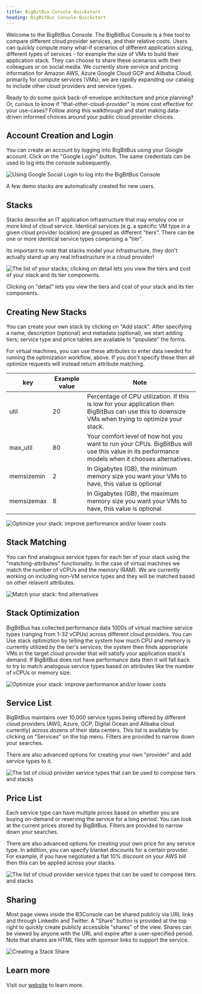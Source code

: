 ```yaml
---
title: BigBitBus Console Quickstart
heading: BigBitBus Console Quickstart
---
```


Welcome to the BigBitBus Console. The BigBitBus Console is a free tool to compare different cloud provider services, and their relative costs. Users can quickly compute many what-if scenarios of different application sizing, different types of services - for example the size of VMs to build their application stack. They can choose to share these scenarios with their colleagues or on social media. We currently store service and pricing information for Amazon AWS, Azure Google Cloud GCP and Alibaba Cloud, primarily for compute services (VMs); we are rapidly expanding our catalog to include other cloud providers and service types.

Ready to do some quick back-of-envelope architecture and price planning? Or, curious to know if "that-other-cloud-provider" is more cost effective for your use-cases? Follow along this walkthrough and start making data-driven informed choices around your public cloud provider choices.


## Account Creation and Login
<a name="login"></a>

You can create an account by logging into BigBitBus using your Google account. Click on the "Google Login" button. The same credentials can be used to log into the console subsequently.

![Using Google Social Login to log into the BigBitBus Console](google-login-small.gif)

A few demo stacks are automatically created for new users.

<!-- <iframe width="560" height="315" src="https://www.youtube.com/embed/cbIXPA15Ewg" frameborder="0" allow="accelerometer; autoplay; encrypted-media; gyroscope; picture-in-picture" allowfullscreen></iframe> -->



## Stacks
<a name="stacks"></a>
Stacks describe an IT application infrastructure that may employ one or more kind of cloud service. Identical services (e.g. a specific VM type in a given cloud provider location) are grouped as different "tiers". There can be one or more identical service types comprising a "tier". 

Its important to note that stacks model your infrastructure, they don't actually stand up any real infrastructure in a cloud provider!

![The list of your stacks; clicking on detail lets you view the tiers and cost of your stack and its tier components.](stacks-small.gif)

<!-- <iframe width="560" height="315" src="https://www.youtube.com/embed/2axhGSL3LSE" frameborder="0" allow="accelerometer; autoplay; encrypted-media; gyroscope; picture-in-picture" allowfullscreen></iframe> -->

Clicking on "detail" lets you view the tiers and cost of your stack and its tier components. 

## Creating New Stacks
<a name="create_new_stack"></a>
You can create your own stack by clicking on "Add stack". After specifying a name, description (optional) and metadata (optional), we start adding tiers; service type and price tables are available to "populate" the forms.


For virtual machines, you can use these attributes to enter data needed for running the optimization workflow, above. If you don't specify these then all optimize requests will instead return attribute matching.

|  key | Example value  | Note |
|---|---|---|
| util  | 20  | Percentage of CPU utilization. If this is low for your application  then BigBitBus can use this to downsize VMs when trying to optimize your stack.  | 
| max_util  | 80  | Your comfort level of how hot you want to run your CPUs. BigBitBus will use this value in its performance models when it chooses alternatives.   |
| memsizemin  | 2  | In Gigabytes (GB), the minimum memory size you want your VMs to have, this value is optional  |
| memsizemax  | 8  | In Gigabytes (GB), the maximum memory size you want your VMs to have, this value is optional  |

![Optimize your stack: improve performance and/or lower costs](create_new_stack-small.gif)


<!-- <iframe width="560" height="315" src="https://www.youtube.com/embed/e1WxHlcMsGw" frameborder="0" allow="accelerometer; autoplay; encrypted-media; gyroscope; picture-in-picture" allowfullscreen></iframe> -->



## Stack Matching
<a name="stack_matching"></a>

You can find analogous service types for each tier of your stack using the "matching-attributes" functionality. In the case of virtual machines we match the number of vCPUs and the memory (RAM). We are currently working on including non-VM service types and they will be matched based on other relavent attributes.


<!-- <iframe width="560" height="315" src="https://www.youtube.com/embed/Q_wFmeeCD5E" frameborder="0" allow="accelerometer; autoplay; encrypted-media; gyroscope; picture-in-picture" allowfullscreen></iframe>
 -->
![Match your stack: find alternatives](stack_matching-small.gif)


## Stack Optimization
<a name="stack_optimization"></a>

BigBitBus has collected performance data 1000s of virtual machine service types (ranging from 1-32 vCPUs) across different cloud providers. You can Use stack optimiztion by telling the system how much CPU and memory is currently utilized by the tier's services; the system then finds appropriate VMs in the target cloud provider that will satisfy your application stack's demand. If BigBitBus does not have performance data then it will fall back to try to match analogous service types based on attributes like the number of vCPUs or memory size.

![Optimize your stack: improve performance and/or lower costs](stack_optimization-small.gif)




## Service List
<a name="service_list"></a>

BigBitBus maintains over 10,000 service types being offered by different cloud providers (AWS, Azure, GCP, Digital Ocean and Alibaba cloud currently) across dozens of their data centers. This list is available by clicking on "Services" on the top menu. Filters are provided to narrow down your searches.

There are also advanced options for creating your own "provider" and add service types to it.

![The list of cloud provider service types that can be used to compose tiers and stacks](servicelistfilter-small.gif)

<!-- <iframe width="560" height="315" src="https://www.youtube.com/embed/tjDhJ-Z36Rw" frameborder="0" allow="accelerometer; autoplay; encrypted-media; gyroscope; picture-in-picture" allowfullscreen></iframe> -->

## Price List
<a name="price_list"></a>

Each service type can have multiple prices based on whether you are buying on-demand or reserving the service for a long period. You can look at the current prices stored by BigBitBus. Filters are provided to narrow down your searches.

There are also advanced options for creating your own price for any service type. In addition, you can specify blanket discounts for a certain provider. For example, if you have negotiated a flat 10% discount on your AWS bill then this can be applied across your stacks.

![The list of cloud provider service types that can be used to compose tiers and stacks](pricelistfilter-small.gif)

<!-- <iframe width="560" height="315" src="https://www.youtube.com/embed/XylrAw524mA" frameborder="0" allow="accelerometer; autoplay; encrypted-media; gyroscope; picture-in-picture" allowfullscreen></iframe> -->


## Sharing

Most page views inside the B3Console can be shared publicly via URL links and through LinkedIn and Twitter. A "Share" button is provided at the top right to quickly create publicly accessible "shares" of the view. Shares can be viewed by anyone with the URL and expire after a user-specified period. Note that shares are HTML files with sponsor links to support the service.

![Creating a Stack Share](share-stack.gif)

## Learn more

Visit our [website](https://www.bigbitbus.com/) to learn more.

